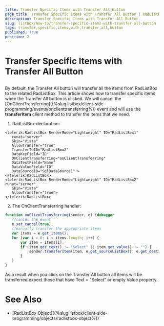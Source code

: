 ```yaml
---
title: Transfer Specific Items with Transfer All Button
page_title: Transfer Specific Items with Transfer All Button | RadListBox for ASP.NET AJAX Documentation
description: Transfer Specific Items with Transfer All Button
slug: listbox/how-to/transfer-specific-items-with-transfer-all-button
tags: transfer,specific,items,with,transfer,all,button
published: True
position: 2
---
```


# Transfer Specific Items with Transfer All Button

## 

By default, the Transfer All button will transfer all the items from RadListBox to the related RadListBox. This article shows how to transfer specific items when the Transfer All button is clicked. We will cancel the [OnClientTransferring]({%slug listbox/client-side-programming/events/onclienttransferring%}) event and will use the **transferItem** client method to transfer the items that we need.

1. RadListBox declaration:

````ASPNET
<telerik:RadListBox RenderMode="Lightweight" ID="RadListBox1"
   runat="server"
   Skin="Vista"
   AllowTransfer="true"   
   TransferToID="RadListBox2"
   DataKeyField="ID"  
   OnClientTransferring="onClientTransferring"
   DataTextField="Name"
   DataValueField="ID"       
   DataSourceID="SqlDataSource1" >    
</telerik:RadListBox>
<telerik:RadListBox RenderMode="Lightweight" ID="RadListBox2" runat="server"
   Skin="Vista"
   AllowTransfer="true">
</telerik:RadListBox>   
````

2. The OnClientTransferring handler:

````JavaScript
function onClientTransferring(sender, e) {debugger
   //cancel the event
   e.set_cancel(true);
   //manually transfer the appropriate items
   var items = e.get_items();
   for (var i = 0; i < items.length; i++) {
	   var item = items[i];
	   if (item.get_text() != "Select" || item.get_value() != "") {
		   sender.transferItem(item, e.get_sourceListBox(), e.get_destinationListBox());
	   }
   }
}
````

As a result when you click on the Transfer All button all items will be transferred expect these that have Text = "Select" or empty Value property.

# See Also

 * [RadListBox Object]({%slug listbox/client-side-programming/objects/radlistbox-object%})
